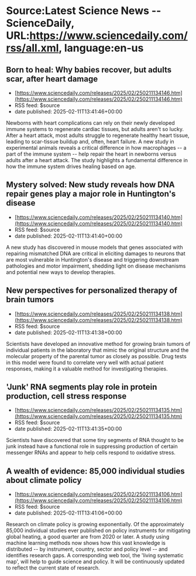 # Source:Latest Science News -- ScienceDaily, URL:https://www.sciencedaily.com/rss/all.xml, language:en-us

## Born to heal: Why babies recover, but adults scar, after heart damage
 - [https://www.sciencedaily.com/releases/2025/02/250211134146.htm](https://www.sciencedaily.com/releases/2025/02/250211134146.htm)
 - RSS feed: $source
 - date published: 2025-02-11T13:41:46+00:00

Newborns with heart complications can rely on their newly developed immune systems to regenerate cardiac tissues, but adults aren't so lucky. After a heart attack, most adults struggle to regenerate healthy heart tissue, leading to scar-tissue buildup and, often, heart failure. A new study in experimental animals reveals a critical difference in how macrophages -- a part of the immune system -- help repair the heart in newborns versus adults after a heart attack. The study highlights a fundamental difference in how the immune system drives healing based on age.

## Mystery solved: New study reveals how DNA repair genes play a major role in Huntington's disease
 - [https://www.sciencedaily.com/releases/2025/02/250211134140.htm](https://www.sciencedaily.com/releases/2025/02/250211134140.htm)
 - RSS feed: $source
 - date published: 2025-02-11T13:41:40+00:00

A new study has discovered in mouse models that genes associated with repairing mismatched DNA are critical in eliciting damages to neurons that are most vulnerable in Huntington's disease and triggering downstream pathologies and motor impairment, shedding light on disease mechanisms and potential new ways to develop therapies.

## New perspectives for personalized therapy of brain tumors
 - [https://www.sciencedaily.com/releases/2025/02/250211134138.htm](https://www.sciencedaily.com/releases/2025/02/250211134138.htm)
 - RSS feed: $source
 - date published: 2025-02-11T13:41:38+00:00

Scientists have developed an innovative method for growing brain tumors of individual patients in the laboratory that mimic the original structure and the molecular property of the parental tumor as closely as possible. Drug tests in this model were found to correlate very well with actual patient responses, making it a valuable method for investigating therapies.

## 'Junk' RNA segments play role in protein production, cell stress response
 - [https://www.sciencedaily.com/releases/2025/02/250211134135.htm](https://www.sciencedaily.com/releases/2025/02/250211134135.htm)
 - RSS feed: $source
 - date published: 2025-02-11T13:41:35+00:00

Scientists have discovered that some tiny segments of RNA thought to be junk instead have a functional role in suppressing production of certain messenger RNAs and appear to help cells respond to oxidative stress.

## A wealth of evidence: 85,000 individual studies about climate policy
 - [https://www.sciencedaily.com/releases/2025/02/250211134106.htm](https://www.sciencedaily.com/releases/2025/02/250211134106.htm)
 - RSS feed: $source
 - date published: 2025-02-11T13:41:06+00:00

Research on climate policy is growing exponentially. Of the approximately 85,000 individual studies ever published on policy instruments for mitigating global heating, a good quarter are from 2020 or later. A study using machine learning methods now shows how this vast knowledge is distributed -- by instrument, country, sector and policy level -- and identifies research gaps. A corresponding web tool, the 'living systematic map', will help to guide science and policy. It will be continuously updated to reflect the current state of research.

